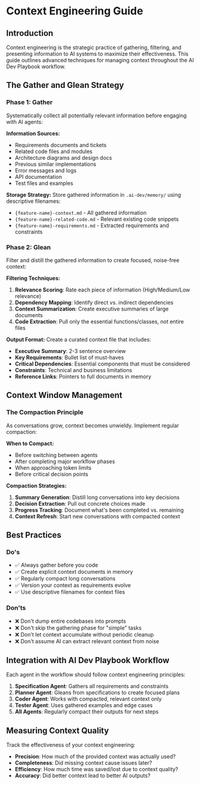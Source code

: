 # Context Engineering Guide

## Introduction

Context engineering is the strategic practice of gathering, filtering, and presenting information to AI systems to maximize their effectiveness. This guide outlines advanced techniques for managing context throughout the AI Dev Playbook workflow.

## The Gather and Glean Strategy

### Phase 1: Gather
Systematically collect all potentially relevant information before engaging with AI agents:

**Information Sources:**
- Requirements documents and tickets
- Related code files and modules
- Architecture diagrams and design docs
- Previous similar implementations
- Error messages and logs
- API documentation
- Test files and examples

**Storage Strategy:**
Store gathered information in `.ai-dev/memory/` using descriptive filenames:
- `{feature-name}-context.md` - All gathered information
- `{feature-name}-related-code.md` - Relevant existing code snippets
- `{feature-name}-requirements.md` - Extracted requirements and constraints

### Phase 2: Glean
Filter and distill the gathered information to create focused, noise-free context:

**Filtering Techniques:**
1. **Relevance Scoring**: Rate each piece of information (High/Medium/Low relevance)
2. **Dependency Mapping**: Identify direct vs. indirect dependencies
3. **Context Summarization**: Create executive summaries of large documents
4. **Code Extraction**: Pull only the essential functions/classes, not entire files

**Output Format:**
Create a curated context file that includes:
- **Executive Summary**: 2-3 sentence overview
- **Key Requirements**: Bullet list of must-haves
- **Critical Dependencies**: Essential components that must be considered
- **Constraints**: Technical and business limitations
- **Reference Links**: Pointers to full documents in memory

## Context Window Management

### The Compaction Principle
As conversations grow, context becomes unwieldy. Implement regular compaction:

**When to Compact:**
- Before switching between agents
- After completing major workflow phases
- When approaching token limits
- Before critical decision points

**Compaction Strategies:**
1. **Summary Generation**: Distill long conversations into key decisions
2. **Decision Extraction**: Pull out concrete choices made
3. **Progress Tracking**: Document what's been completed vs. remaining
4. **Context Refresh**: Start new conversations with compacted context

## Best Practices

### Do's
- ✅ Always gather before you code
- ✅ Create explicit context documents in memory
- ✅ Regularly compact long conversations
- ✅ Version your context as requirements evolve
- ✅ Use descriptive filenames for context files

### Don'ts
- ❌ Don't dump entire codebases into prompts
- ❌ Don't skip the gathering phase for "simple" tasks
- ❌ Don't let context accumulate without periodic cleanup
- ❌ Don't assume AI can extract relevant context from noise

## Integration with AI Dev Playbook Workflow

Each agent in the workflow should follow context engineering principles:

1. **Specification Agent**: Gathers all requirements and constraints
2. **Planner Agent**: Gleans from specifications to create focused plans
3. **Coder Agent**: Works with compacted, relevant context only
4. **Tester Agent**: Uses gathered examples and edge cases
5. **All Agents**: Regularly compact their outputs for next steps

## Measuring Context Quality

Track the effectiveness of your context engineering:
- **Precision**: How much of the provided context was actually used?
- **Completeness**: Did missing context cause issues later?
- **Efficiency**: How much time was saved/lost due to context quality?
- **Accuracy**: Did better context lead to better AI outputs?
